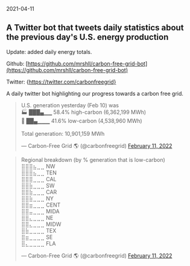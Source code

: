 2021-04-11
## A Twitter bot that tweets daily statistics about the previous day's U.S. energy production

Update: added daily energy totals.

Github: [https://github.com/mrshll/carbon-free-grid-bot](https://github.com/mrshll/carbon-free-grid-bot)

Twitter: {https://twitter.com/carbonfreegrid}

A daily twitter bot highlighting our progress towards a carbon free grid.

<script async src="https://platform.twitter.com/widgets.js" charset="utf-8"></script>

<blockquote class="twitter-tweet"><p lang="en" dir="ltr">U.S. generation yesterday (Feb 10) was<br>🏭 ███▄▁▁ 58.4% high-carbon (6,362,199 MWh)<br>🌱 ██▄▁▁▁ 41.6% low-carbon (4,538,960 MWh)<br><br>Total generation: 10,901,159 MWh</p>&mdash; Carbon-Free Grid 🌎 (@carbonfreegrid) <a href="https://twitter.com/carbonfreegrid/status/1492189355120947201?ref_src=twsrc%5Etfw">February 11, 2022</a></blockquote> 

<blockquote class="twitter-tweet"><p lang="en" dir="ltr">Regional breakdown (by % generation that is low-carbon)<br>⣿⣿⣿⣦⣀⣀ NW<br>⣿⣿⣿⣦⣀⣀ TEN<br>⣿⣿⣿⣀⣀⣀ CAL<br>⣿⣿⣷⣀⣀⣀ SW<br>⣿⣿⣷⣀⣀⣀ CAR<br>⣿⣿⣷⣀⣀⣀ NY<br>⣿⣿⣶⣀⣀⣀ CENT<br>⣿⣿⣤⣀⣀⣀ MIDA<br>⣿⣿⣄⣀⣀⣀ NE<br>⣿⣿⣄⣀⣀⣀ MIDW<br>⣿⣷⣀⣀⣀⣀ TEX<br>⣿⣶⣀⣀⣀⣀ SE<br>⣿⣄⣀⣀⣀⣀ FLA</p>&mdash; Carbon-Free Grid 🌎 (@carbonfreegrid) <a href="https://twitter.com/carbonfreegrid/status/1492189357008199687?ref_src=twsrc%5Etfw">February 11, 2022</a></blockquote>